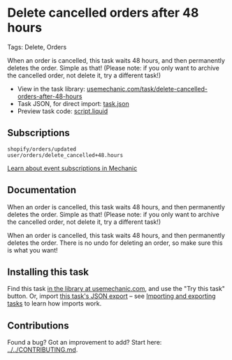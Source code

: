 # Delete cancelled orders after 48 hours

Tags: Delete, Orders

When an order is cancelled, this task waits 48 hours, and then permanently deletes the order. Simple as that! (Please note: if you only want to archive the cancelled order, not delete it, try a different task!)

* View in the task library: [usemechanic.com/task/delete-cancelled-orders-after-48-hours](https://usemechanic.com/task/delete-cancelled-orders-after-48-hours)
* Task JSON, for direct import: [task.json](../../tasks/delete-cancelled-orders-after-48-hours.json)
* Preview task code: [script.liquid](./script.liquid)

## Subscriptions

```liquid
shopify/orders/updated
user/orders/delete_cancelled+48.hours
```

[Learn about event subscriptions in Mechanic](https://docs.usemechanic.com/article/408-subscriptions)

## Documentation

When an order is cancelled, this task waits 48 hours, and then permanently deletes the order. Simple as that! (Please note: if you only want to archive the cancelled order, not delete it, try a different task!)

When an order is cancelled, this task waits 48 hours, and then permanently deletes the order. There is no undo for deleting an order, so make sure this is what you want!

## Installing this task

Find this task [in the library at usemechanic.com](https://usemechanic.com/task/delete-cancelled-orders-after-48-hours), and use the "Try this task" button. Or, import [this task's JSON export](../../tasks/delete-cancelled-orders-after-48-hours.json) – see [Importing and exporting tasks](https://docs.usemechanic.com/article/505-importing-and-exporting-tasks) to learn how imports work.

## Contributions

Found a bug? Got an improvement to add? Start here: [../../CONTRIBUTING.md](../../CONTRIBUTING.md).
